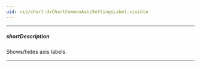 ```yaml
---
uid: viz/chart:dxChartCommonAxisSettingsLabel.visible
---
```

---
##### shortDescription
Shows/hides axis labels.

---
